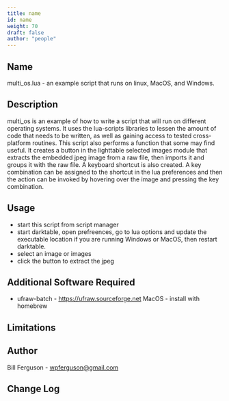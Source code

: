 ```yaml
---
title: name
id: name
weight: 70
draft: false
author: "people"
---
```


## Name

multi_os.lua - an example script that runs on linux, MacOS, and Windows.

## Description

multi_os is an example of how to write a script that will run on different
operating systems.  It uses the lua-scripts libraries to lessen the amount
of code that needs to be written, as well as gaining access to tested 
cross-platform routines.  This script also performs a function that some 
may find useful.  It creates a button in the lighttable selected images module
that extracts the embedded jpeg image from a raw file, then imports it and groups
it with the raw file.  A keyboard shortcut is also created.  A key combination can
be assigned to the shortcut in the lua preferences and then the action can be invoked
by hovering over the image and pressing the key combination.

## Usage

* start this script from script manager
* start darktable, open prefreences, go to lua options and update the executable location if you are running Windows or MacOS, then restart darktable.
* select an image or images
* click the button to extract the jpeg

## Additional Software Required

* ufraw-batch - https://ufraw.sourceforge.net
                MacOS - install with homebrew

## Limitations


## Author

Bill Ferguson - wpferguson@gmail.com

## Change Log
